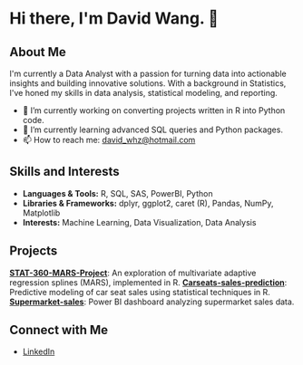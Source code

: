 # Hi there, I'm David Wang. 👋

## About Me

I'm currently a Data Analyst with a passion for turning data into actionable insights and building innovative solutions. With a background in Statistics, I've honed my skills in data analysis, statistical modeling, and reporting.

- 🔭 I’m currently working on converting projects written in R into Python code.
- 🌱 I’m currently learning advanced SQL queries and Python packages.
- 📫 How to reach me: david_whz@hotmail.com

## Skills and Interests

- **Languages & Tools:** R, SQL, SAS, PowerBI, Python
- **Libraries & Frameworks:** dplyr, ggplot2, caret (R), Pandas, NumPy, Matplotlib
- **Interests:** Machine Learning, Data Visualization, Data Analysis

## Projects

**[STAT-360-MARS-Project](https://github.com/DWangx1/STAT-360-MARS-Project)**: An exploration of multivariate adaptive regression splines (MARS), implemented in R.
**[Carseats-sales-prediction](https://github.com/DWangx1/Carseats-sales-prediction)**: Predictive modeling of car seat sales using statistical techniques in R.
**[Supermarket-sales](https://github.com/DWangx1/Supermarket-sales)**: Power BI dashboard analyzing supermarket sales data.

## Connect with Me

- [LinkedIn](www.linkedin.com/in/davidwangq123aca)




<!-- You can add a theme to your stats by appending &theme=THEME_NAME to the end of the URL  -->

